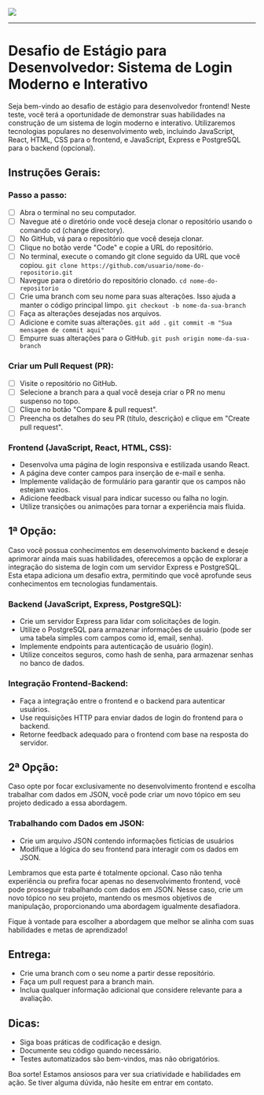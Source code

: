 ![](https://github.com/UP-Value-Solucoes/teste_estagio_desenvolvimento/blob/main/oficial_UPvalue.png)

---

# Desafio de Estágio para Desenvolvedor: Sistema de Login Moderno e Interativo

Seja bem-vindo ao desafio de estágio para desenvolvedor frontend! Neste teste, você terá a oportunidade de demonstrar suas habilidades na construção de um sistema de login moderno e interativo. Utilizaremos tecnologias populares no desenvolvimento web, incluindo JavaScript, React, HTML, CSS para o frontend, e JavaScript, Express e PostgreSQL para o backend (opcional).

## Instruções Gerais:

### Passo a passo: 
-   [ ] Abra o terminal no seu computador.
-   [ ] Navegue até o diretório onde você deseja clonar o repositório usando o comando cd (change directory).
-   [ ] No GitHub, vá para o repositório que você deseja clonar.
-   [ ] Clique no botão verde "Code" e copie a URL do repositório.
-   [ ] No terminal, execute o comando git clone seguido da URL que você copiou. `git clone https://github.com/usuario/nome-do-repositorio.git`
-   [ ] Navegue para o diretório do repositório clonado. `cd nome-do-repositorio`
-   [ ] Crie uma branch com seu nome para suas alterações. Isso ajuda a manter o código principal limpo. `git checkout -b nome-da-sua-branch`
-   [ ] Faça as alterações desejadas nos arquivos.
-   [ ] Adicione e comite suas alterações. `git add .` `git commit -m "Sua mensagem de commit aqui"`
-   [ ] Empurre suas alterações para o GitHub. `git push origin nome-da-sua-branch`
        
### Criar um Pull Request (PR):
-   [ ] Visite o repositório no GitHub.
-   [ ] Selecione a branch para a qual você deseja criar o PR no menu suspenso no topo.
-   [ ] Clique no botão "Compare & pull request".
-   [ ] Preencha os detalhes do seu PR (título, descrição) e clique em "Create pull request".

### Frontend (JavaScript, React, HTML, CSS):

* Desenvolva uma página de login responsiva e estilizada usando React.
* A página deve conter campos para inserção de e-mail e senha.
* Implemente validação de formulário para garantir que os campos não estejam vazios.
* Adicione feedback visual para indicar sucesso ou falha no login.
* Utilize transições ou animações para tornar a experiência mais fluida.

## 1ª Opção:

Caso você possua conhecimentos em desenvolvimento backend e deseje aprimorar ainda mais suas habilidades, oferecemos a opção de explorar a integração do sistema de login com um servidor Express e PostgreSQL. Esta etapa adiciona um desafio extra, permitindo que você aprofunde seus conhecimentos em tecnologias fundamentais.

### Backend (JavaScript, Express, PostgreSQL):

* Crie um servidor Express para lidar com solicitações de login.
* Utilize o PostgreSQL para armazenar informações de usuário (pode ser uma tabela simples com campos como id, email, senha).
* Implemente endpoints para autenticação de usuário (login).
* Utilize conceitos seguros, como hash de senha, para armazenar senhas no banco de dados.

### Integração Frontend-Backend:

* Faça a integração entre o frontend e o backend para autenticar usuários.
* Use requisições HTTP para enviar dados de login do frontend para o backend.
* Retorne feedback adequado para o frontend com base na resposta do servidor.

## 2ª Opção:

Caso opte por focar exclusivamente no desenvolvimento frontend e escolha trabalhar com dados em JSON, você pode criar um novo tópico em seu projeto dedicado a essa abordagem.

### Trabalhando com Dados em JSON:

* Crie um arquivo JSON contendo informações fictícias de usuários
* Modifique a lógica do seu frontend para interagir com os dados em JSON.

Lembramos que esta parte é totalmente opcional. Caso não tenha experiência ou prefira focar apenas no desenvolvimento frontend, você pode prosseguir trabalhando com dados em JSON. Nesse caso, crie um novo tópico no seu projeto, mantendo os mesmos objetivos de manipulação, proporcionando uma abordagem igualmente desafiadora.

Fique à vontade para escolher a abordagem que melhor se alinha com suas habilidades e metas de aprendizado!

## Entrega:

* Crie uma branch com o seu nome a partir desse repositório.
* Faça um pull request para a branch main.
* Inclua qualquer informação adicional que considere relevante para a avaliação.

## Dicas:

* Siga boas práticas de codificação e design.
* Documente seu código quando necessário.
* Testes automatizados são bem-vindos, mas não obrigatórios.


Boa sorte! Estamos ansiosos para ver sua criatividade e habilidades em ação. Se tiver alguma dúvida, não hesite em entrar em contato.
